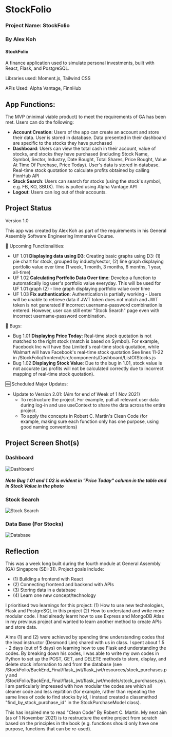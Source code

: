 
# StockFolio

### Project Name: StockFolio

### By Alex Koh


#### StockFolio 

A finance application used to simulate personal investments, built with React, Flask, and PostgreSQL. 

Libraries used: Moment.js, Tailwind CSS

APIs Used: Alpha Vantage, FinnHub

## App Functions:

The MVP (minimal viable product) to meet the requirements of GA has been met. Users can do the following:

 - **Account Creation**: Users of the app can create an account and store their data. User is stored in database. Data presented in their dashboard are specific to the stocks they have purchased
 - **Dashboard**: Users can view the total cash in their account, value of stocks, and stocks they have purchased (including Stock Name, Symbol, Sector, Industry, Date Bought, Total Shares, Price Bought, Value At Time Of Purchase, Price Today). User's data is stored in database. Real-time stock quotation to calculate profits obtained by calling FinnHub API
 - **Stock Search**: Users can search for stocks (using the stock's symbol, e.g. FB, KO, SBUX). This is pulled using Alpha Vantage API
 - **Logout**: Users can log out of their accounts. 

## Project Status
Version 1.0 

This app was created by Alex Koh as part of the requirements in his General Assembly Software Engineering Immersive Course. 

🔨 Upcoming Functionalities:
- UF 1.01 **Displaying data using D3**: Creating basic graphs using D3: (1) pie chart for stock, grouped by industy/sector, (2) line graph displaying portfolio value over time (1 week, 1 month, 3 months, 6 months, 1 year, all-time) 
- UF 1.02 **Calculating Portfolio Data Over time**: Develop a function to automatically log user's portfolio value everyday. This will be used for UF 1.01 graph (2) - line graph displaying portfolio value over time
- UF 1.03 **Fix authentication**: Authentication is partially working - Users will be unable to retrieve data if JWT token does not match and JWT token is not generated if incorrect username-password combination is entered. However, user can still enter "Stock Search" page even with incorrect username-password combination. 

🐞 Bugs:
- Bug 1.01 **Displaying Price Today**: Real-time stock quotation is not matched to the right stock (match is based on Symbol). For example, Facebook Inc will have Sea Limited's real-time stock quotation, while Walmart will have Facebook's real-time stock quotation See lines 11-22 in /StockFolio/frontend/src/components/Dashboard/ListOfStocks.js
- Bug 1.02 **Displaying Stock Value**: Due to the bug in 1.01, stock value is not accurate (as profits will not be calculated correctly due to incorrect mapping of real-time stock quotation).

🆕 Scheduled Major Updates: 
- Update to Version 2.01: (Aim for end of Week of 1 Nov 2021)  
  -  To restructure the project. For example, pull all relevant user data during log-in and use useContext to share the data across the entire project. 
  -  To apply the concepts in Robert C. Martin's Clean Code (for example, making sure each function only has one purpose, using good naming conventions)

## Project Screen Shot(s)

### Dashboard
![Dashboard](https://imgur.com/toSRDMO.jpg)
##### Note Bug 1.01 and 1.02 is evident in "Price Today" column in the table and in Stock Value in the photo

### Stock Search
![Stock Search](https://imgur.com/3tkZVyT.jpg)

### Data Base (For Stocks)
![Database](https://imgur.com/ZDWxyq8.jpg)



## Reflection


This was a week long built during the fourth module at General Assembly (GA) Singapore (SEI-31). Project goals include:
 - (1) Building a frontend with React
 - (2) Connecting frontend and backend with APIs
 - (3) Storing data in a database 
 - (4) Learn one new concept/technology 

I prioritised two learnings for this project: (1) How to use new technologies, Flask and PostgreSQL in this project (2) How to understand and write more modular code. I had already learnt how to use Express and MongoDB Atlas in my previous project and wanted to learn another method to create APIs and store data.

Aims (1) and (2) were achieved by spending time understanding codes that the lead instructor (Desmond Lim) shared with us in class. I spent about 1.5 - 2 days (out of 5 days) on learning how to use Flask and understanding the codes. By breaking down his codes, I was able to write my own codes in Python to set up the POST, GET, and DELETE methods to store, display, and delete stock information to and from the database (see /StockFolio/BackEnd_Final/flask_jwt/flask_jwt/resources/stock_purchases.py and /StockFolio/BackEnd_Final/flask_jwt/flask_jwt/models/stock_purchases.py). I am particularly impressed with how modular the codes are which all cleaner code and less repitition (for example, rather than repeating the same lines of code to find stocks by id, I instead created a classmethod "find_by_stock_purchase_id" in the StockPurchaseModel class). 

This has inspired me to read "Clean Code" By Robert C. Martin. My next aim (as of 1 November 2021) is to restructure the entire project from scratch based on the principles in the book (e.g. functions should only have one purpose, functions that can be re-used).
